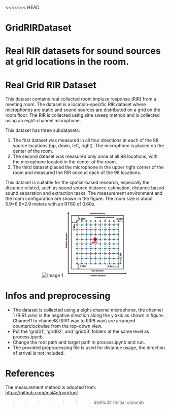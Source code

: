 <<<<<<< HEAD
# GridRIRDataset
Real RIR datasets for sound sources at grid locations in the room.
=======
# Real Grid RIR Dataset 
This dataset contains real collected room impluse response (RIR) from a meeting room. 
The dataset is a location-specific RIR dataset where microphones are static and sound sources are distributed on a grid on the room floor. The RIR is collected using sine sweep method and is collected using an eight-channel microphone.

This dataset has three subdatasets:
1. The first dataset was measured in all four directions at each of the 98 source locations (up, down, left, right). The microphone is placed on the center of the room.
2. The second dataset was measured only once at all 98 locations, with the microphone located in the center of the room.
3. The third dataset placed the microphone in the upper right corner of the room and measured the RIR once at each of the 98 locations.

This dataset is suitable for the spatial-based research, especially the distance related, such as sound source distance estimation, distance based sound separation and extraction tasks. The measurement environment and the room configuration are shown in the figure. The room size is about 5.9×6.9×2.9 meters with an RT60 of 0.60s.

<p align="center">
  <img src="image.png" alt="Image 1" width="50%">
  <img src="image-4.png" alt="Image 2" width="40%">
</p>


# Infos and preprocessing
- The dataset is collected using a eight-channel microphone, the channel 1 (RIR1.wav) is the negative direction along the y axis as shown in figure. Channel1 to channel8 (RIR1.wav to RIR8.wav) are arranged counterclockwise from the top-down view.
- Put the 'grid01', 'grid02', and 'grid03' folders at the same level as process.ipynb.
- Change the root path and target path in process.ipynb and run.
- The provided preprocessing file is used for distance usage, the direction of arrival is not included.


# References
The measurement method is adopted from:
https://github.com/maj4e/pyrirtool
>>>>>>> 6b91c32 (Initial commit)
